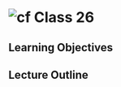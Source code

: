 ![cf](http://i.imgur.com/7v5ASc8.png) Class 26
=====================================

## Learning Objectives

## Lecture Outline
